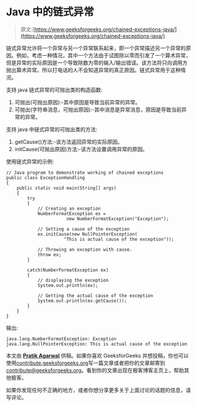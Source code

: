 # Java 中的链式异常

> 原文:[https://www.geeksforgeeks.org/chained-exceptions-java/](https://www.geeksforgeeks.org/chained-exceptions-java/)

链式异常允许将一个异常与另一个异常联系起来，即一个异常描述另一个异常的原因。例如，考虑一种情况，其中一个方法由于试图除以零而引发了一个算术异常，但是异常的实际原因是一个导致除数为零的输入/输出错误。该方法将只向调用方抛出算术异常。所以打电话的人不会知道异常的真正原因。链式异常用于这种情况。

支持 java 链式异常的可抛出类的构造函数:

1.  可抛出(可抛出原因):-其中原因是导致当前异常的异常。
2.  可抛出(字符串消息，可抛出原因):-其中消息是异常消息，原因是导致当前异常的异常。

支持 java 中链式异常的可抛出类的方法:

1.  getCause()方法:-该方法返回异常的实际原因。
2.  initCause(可抛出原因)方法:-该方法设置调用异常的原因。

使用链式异常的示例:

```
// Java program to demonstrate working of chained exceptions
public class ExceptionHandling
{
    public static void main(String[] args)
    {
        try
        {
            // Creating an exception
            NumberFormatException ex =
                       new NumberFormatException("Exception");

            // Setting a cause of the exception
            ex.initCause(new NullPointerException(
                      "This is actual cause of the exception"));

            // Throwing an exception with cause.
            throw ex;
        }

        catch(NumberFormatException ex)
        {
            // displaying the exception
            System.out.println(ex);

            // Getting the actual cause of the exception
            System.out.println(ex.getCause());
        }
    }
}
```

输出:

```
java.lang.NumberFormatException: Exception
java.lang.NullPointerException: This is actual cause of the exception

```

本文由 **[Pratik Agarwal](https://www.facebook.com/Pratik.Agarwal01)** 供稿。如果你喜欢 GeeksforGeeks 并想投稿，你也可以使用[contribute.geeksforgeeks.org](http://www.contribute.geeksforgeeks.org)写一篇文章或者把你的文章邮寄到 contribute@geeksforgeeks.org。看到你的文章出现在极客博客主页上，帮助其他极客。

如果你发现任何不正确的地方，或者你想分享更多关于上面讨论的话题的信息，请写评论。